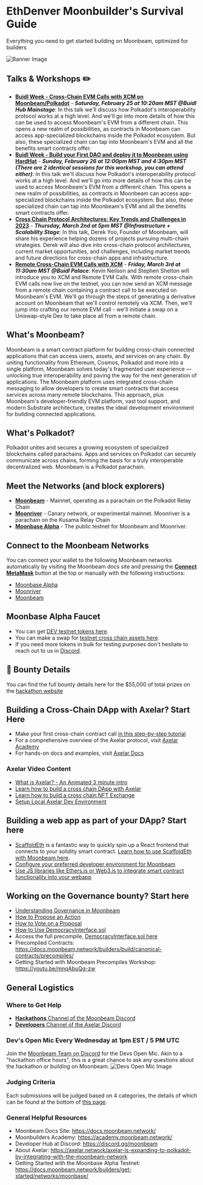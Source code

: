 # EthDenver Moonbuilder's Survival Guide
Everything you need to get started building on Moonbeam, optimized for builders

![Banner Image](https://i.ibb.co/GFVTSR2/export2-clipped.jpg)

## Talks & Workshops ✏️
* **[Buidl Week - Cross-Chain EVM Calls with XCM on Moonbeam/Polkadot](https://events.ethdenver.com/eden23/attendease/networking/experience/26fe998b-c291-47f0-8a7b-42e1de99ddcf/d02df489-2db2-4917-8b53-e4b3547f7f87)** - ***Saturday, February 25 at 10:20am MST @Buidl Hub Mainstage***: In this talk we'll discuss how Polkadot's interoperability protocol works at a high level. And we'll go into more details of how this can be used to access Moonbeam's EVM from a different chain. This opens a new realm of possibilities, as contracts in Moonbeam can access app-specialized blockchains inside the Polkadot ecosystem. But also, these specialized chain can tap into Moonbeam's EVM and all the benefits smart contracts offer.
* **[Buidl Week - Build your First DAO and deploy it to Moonbeam using HardHat](https://events.ethdenver.com/eden23/attendease/networking/experience/26fe998b-c291-47f0-8a7b-42e1de99ddcf/d02df489-2db2-4917-8b53-e4b3547f7f87)** - ***Sunday, February 26 at 12:00pm MST and 4:30pm MST (There are 2 identical sessions for this workshop, you can attend either)***: In this talk we'll discuss how Polkadot's interoperability protocol works at a high level. And we'll go into more details of how this can be used to access Moonbeam's EVM from a different chain. This opens a new realm of possibilities, as contracts in Moonbeam can access app-specialized blockchains inside the Polkadot ecosystem. But also, these specialized chain can tap into Moonbeam's EVM and all the benefits smart contracts offer.
* **[Cross Chain Protocol Architectures: Key Trends and
Challenges in 2023](https://events.ethdenver.com/eden23/attendease/networking/experience/8cade9b6-3b1e-4b51-83e6-91132e2f6e7a/3c2e7611-a7b2-4535-bfcc-3647561bf1c4)** - ***Thursday, March 2nd at 5pm MST @Infrastructure + Scalability Stage***: In this talk, Derek Yoo, Founder of Moonbeam, will share his experience helping dozens of projects pursuing multi-chain strategies. Derek will also dive into cross-chain protocol architectures, current market opportunities, and challenges, including market trends and future directions for cross-chain apps and infrastructure. 
* **[Remote Cross-Chain EVM Calls with XCM](https://events.ethdenver.com/eden23/attendease/networking/experience/0247a52b-aaee-4bcd-b099-41006497962b/fe8cecbb-68ae-4841-a6d1-482f11c05ff0)** - ***Friday, March 3rd at 11:30am MST @Buidl Palace***: Kevin Neilson and Stephen Shelton will introduce you to XCM and Remote EVM Calls. With remote cross-chain EVM calls now live on the testnet, you can now send an XCM message from a remote chain containing a contract call to be executed on Moonbeam's EVM. We'll go through the steps of generating a derivative account on Moonbeam that we'll control remotely via XCM. Then, we'll jump into crafting our remote EVM call - we'll initiate a swap on a Uniswap-style Dex to take place all from a remote chain.
 
## What's Moonbeam?
Moonbeam is a smart contract platform for building cross-chain connected applications that can access users, assets, and services on any chain. By uniting functionality from Ethereum, Cosmos, Polkadot and more into a single platform, Moonbeam solves today's fragmented user experience — unlocking true interoperability and paving the way for the next generation of applications. The Moonbeam platform uses integrated cross-chain messaging to allow developers to create smart contracts that access services across many remote blockchains. This approach, plus Moonbeam's developer-friendly EVM platform, vast tool support, and modern Substrate architecture, creates the ideal development environment for building connected applications.

## What's Polkadot?
Polkadot unites and secures a growing ecosystem of specialized blockchains called parachains. Apps and services on Polkadot can securely communicate across chains, forming the basis for a truly interoperable decentralized web. Moonbeam is a Polkadot parachain. 

## Meet the Networks (and block explorers)
* **<a href="https://moonscan.io/" target="_blank">Moonbeam</a>** - Mainnet, operating as a parachain on the Polkadot Relay Chain
* **<a href="https://moonriver.moonscan.io/" target="_blank">Moonriver</a>** - Canary network, or experimental mainnet. Moonriver is a parachain on the Kusama Relay Chain
* **<a href="https://moonbase.moonscan.io/" target="_blank">Moonbase Alpha</a>** - The public testnet for Moonbeam and Moonriver. 

## Connect to the Moonbeam Networks
You can connect your wallet to the following Moonbeam networks automatically by visiting the Moonbeam docs site and pressing the **[Connect MetaMask](https://docs.moonbeam.network/)** button at the top or manually with the following instructions:
* [Moonbase Alpha](https://docs.moonbeam.network/builders/get-started/networks/moonbase/)
* [Moonriver](https://docs.moonbeam.network/builders/get-started/networks/moonriver/)
* [Moonbeam](https://docs.moonbeam.network/builders/get-started/networks/moonbeam/)

## Moonbase Alpha Faucet
* You can get [DEV testnet tokens here](https://apps.moonbeam.network/moonbase-alpha/faucet/).
* You can make a swap for [testnet cross chain assets here](https://moonbeam-swap.netlify.app/#/swap).
* If you need more tokens in bulk for testing purposes don't hesitate to reach out to us in [Discord](https://discord.gg/moonbeam).

## 🎥 Bounty Details
You can find the full bounty details here for the $55,000 of total prizes on the [hackathon website](https://moonbeam.devpost.com/details/category-details)

## Building a Cross-Chain DApp with Axelar? Start Here
* Make your first cross-chain contract call [in this step-by-step tutorial](https://moonbeam.network/blog/connected-contracts-axelar/)
* For a comprehensive overview of the Axelar protocol, visit [Axelar Academy](https://axelar.academy/ecosystem/introduction-to-axelar/)
* For hands-on docs and examples, visit [Axelar Docs](https://docs.axelar.dev/dev/intro)

### Axelar Video Content
* [What is Axelar? - An Animated 3 minute intro](https://www.youtube.com/watch?v=Fz3FSCfj-d0&ab_channel=Axelar)
* [Learn how to build a cross chain DApp with Axelar](https://www.youtube.com/watch?v=e1a41UZdBZ0&ab_channel=Axelar)
* [Learn how to build a cross chain NFT Exchange](https://youtu.be/IHCb_pcc1Js)
* [Setup Local Axelar Dev Environment](https://www.youtube.com/watch?v=PWXmsP_a-ck&ab_channel=Axelar)

## Building a web app as part of your DApp? Start here 
* [ScaffoldEth](https://github.com/scaffold-eth/scaffold-eth) is a fantastic way to quickly spin up a React frontend that connects to your solidity smart contract. [Learn how to use ScaffoldEth with Moonbeam here](https://docs.moonbeam.network/builders/build/eth-api/dev-env/scaffold-eth/). 
* [Configure your preferred developer environment for Moonbeam](https://docs.moonbeam.network/builders/build/eth-api/dev-env/)
* [Use JS libraries like Ethers.js or Web3.js to integrate smart contract functionality into your webapp](https://docs.moonbeam.network/builders/build/eth-api/libraries/)

## Working on the Governance bounty? Start here
* [Understanding Governance in Moonbeam](https://docs.moonbeam.network/learn/features/governance/)
* [How to Propose an Action](https://docs.moonbeam.network/tokens/governance/proposals/)
* [How to Vote on a Proposal](https://docs.moonbeam.network/tokens/governance/voting/)
* [How to Use DemocracyInterface.sol](https://docs.moonbeam.network/builders/pallets-precompiles/precompiles/democracy/)
* Access the full precompile, [DemocracyInterface.sol here](https://github.com/PureStake/moonbeam/blob/master/precompiles/pallet-democracy/DemocracyInterface.sol)
* Precompiled Contracts: https://docs.moonbeam.network/builders/build/canonical-contracts/precompiles/
* Getting Started with Moonbeam Precompiles Workshop: https://youtu.be/mnqAbuQg-zw

## General Logistics

### Where to Get Help
* [**Hackathons** Channel of the Moonbeam Discord](https://discord.gg/moonbeam)
* [**Developers** Channel of the Axelar Discord](https://discord.gg/jwDbjqd9Sh) 

### Dev's Open Mic Every Wednesday at 1pm EST / 5 PM UTC 
Join the [Moonbeam Team on Discord](https://discord.gg/moonbeam) for the Devs Open Mic. Akin to a "hackathon office hours", this is a great chance to ask any questions about the hackathon or building on Moonbeam.
![Devs Open Mic Image](https://i.ibb.co/QPRLFPT/2.png)

### Judging Criteria
Each submissions will be judged based on 4 categories, the details of which can be found at the bottom of [this page](https://moonbeam.devpost.com/).

### General Helpful Resources
* Moonbeam Docs Site: https://docs.moonbeam.network/ 
* Moonbuilders Academy: https://academy.moonbeam.network/ 
* Developer Hub at Discord: https://discord.gg/moonbeam
* About Axelar: https://axelar.network/axelar-is-expanding-to-polkadot-by-integrating-with-the-moonbeam-network
* Getting Started with the Moonbase Alpha Testnet: https://docs.moonbeam.network/builders/get-started/networks/moonbase/
